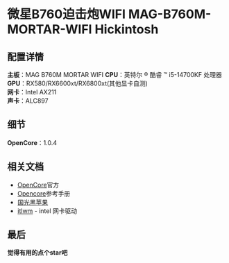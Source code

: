 # 微星B760迫击炮WIFI MAG-B760M-MORTAR-WIFI Hickintosh

## 配置详情

**主板**：MAG B760M MORTAR WIFI 
**CPU**：英特尔 ® 酷睿 ™ i5-14700KF 处理器  
**GPU**：RX580/RX6600xt/RX6800xt(其他显卡自测)  
**网卡**：Intel AX211  
**声卡**：ALC897  


## 细节

**OpenCore**：1.0.4


## 相关文档

- [OpenCore](https://dortania.github.io/OpenCore-Install-Guide/)官方
- [Opencore](https://oc.skk.moe/)参考手册
- [国光黑苹果](https://apple.sqlsec.com/)
- [itlwm](https://github.com/OpenIntelWireless/itlwm) - intel 网卡驱动

## 最后

**觉得有用的点个star吧**
